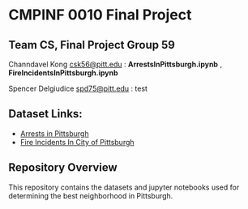 # CMPINF 0010 Final Project

## Team CS, Final Project Group 59

Channdavel Kong csk56@pitt.edu : **ArrestsInPittsburgh.ipynb** , **FireIncidentsInPittsburgh.ipynb**

Spencer Delgiudice spd75@pitt.edu : test

## Dataset Links:

* [Arrests in Pittsburgh](https://data.wprdc.org/dataset/arrest-data/resource/e03a89dd-134a-4ee8-a2bd-62c40aeebc6f)
* [Fire Incidents In City of Pittsburgh](https://data.wprdc.org/dataset/fire-incidents-in-city-of-pittsburgh/resource/8d76ac6b-5ae8-4428-82a4-043130d17b02)

## Repository Overview
This repository contains the datasets and jupyter notebooks used for determining the best neighborhood in Pittsburgh.
